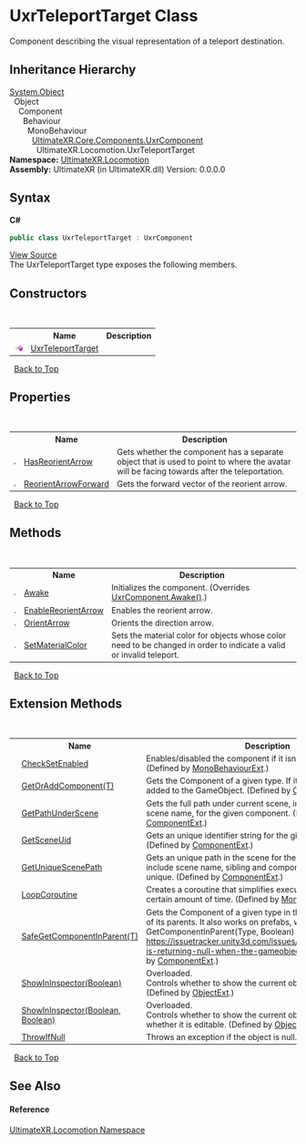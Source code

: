 # UxrTeleportTarget Class
 

Component describing the visual representation of a teleport destination.


## Inheritance Hierarchy
<a href="https://docs.microsoft.com/dotnet/api/system.object" target="_blank" rel="noopener noreferrer">System.Object</a><br />&nbsp;&nbsp;Object<br />&nbsp;&nbsp;&nbsp;&nbsp;Component<br />&nbsp;&nbsp;&nbsp;&nbsp;&nbsp;&nbsp;Behaviour<br />&nbsp;&nbsp;&nbsp;&nbsp;&nbsp;&nbsp;&nbsp;&nbsp;MonoBehaviour<br />&nbsp;&nbsp;&nbsp;&nbsp;&nbsp;&nbsp;&nbsp;&nbsp;&nbsp;&nbsp;<a href="T_UltimateXR_Core_Components_UxrComponent">UltimateXR.Core.Components.UxrComponent</a><br />&nbsp;&nbsp;&nbsp;&nbsp;&nbsp;&nbsp;&nbsp;&nbsp;&nbsp;&nbsp;&nbsp;&nbsp;UltimateXR.Locomotion.UxrTeleportTarget<br />
**Namespace:**&nbsp;<a href="N_UltimateXR_Locomotion">UltimateXR.Locomotion</a><br />**Assembly:**&nbsp;UltimateXR (in UltimateXR.dll) Version: 0.0.0.0

## Syntax

**C#**<br />
``` C#
public class UxrTeleportTarget : UxrComponent
```

<a href="UltimateXR/Scripts/Locomotion/UxrTeleportTarget.cs" rel="noopener noreferrer" title="View the source code">View Source</a><br />
The UxrTeleportTarget type exposes the following members.


## Constructors
&nbsp;<table><tr><th></th><th>Name</th><th>Description</th></tr><tr><td>![Public method](media/pubmethod.gif "Public method")</td><td><a href="M_UltimateXR_Locomotion_UxrTeleportTarget__ctor">UxrTeleportTarget</a></td><td /></tr></table>&nbsp;
<a href="#uxrteleporttarget-class">Back to Top</a>

## Properties
&nbsp;<table><tr><th></th><th>Name</th><th>Description</th></tr><tr><td>![Public property](media/pubproperty.gif "Public property")</td><td><a href="P_UltimateXR_Locomotion_UxrTeleportTarget_HasReorientArrow">HasReorientArrow</a></td><td>
Gets whether the component has a separate object that is used to point to where the avatar will be facing towards after the teleportation.</td></tr><tr><td>![Public property](media/pubproperty.gif "Public property")</td><td><a href="P_UltimateXR_Locomotion_UxrTeleportTarget_ReorientArrowForward">ReorientArrowForward</a></td><td>
Gets the forward vector of the reorient arrow.</td></tr></table>&nbsp;
<a href="#uxrteleporttarget-class">Back to Top</a>

## Methods
&nbsp;<table><tr><th></th><th>Name</th><th>Description</th></tr><tr><td>![Protected method](media/protmethod.gif "Protected method")</td><td><a href="M_UltimateXR_Locomotion_UxrTeleportTarget_Awake">Awake</a></td><td>
Initializes the component.
 (Overrides <a href="M_UltimateXR_Core_Components_UxrComponent_Awake">UxrComponent.Awake()</a>.)</td></tr><tr><td>![Public method](media/pubmethod.gif "Public method")</td><td><a href="M_UltimateXR_Locomotion_UxrTeleportTarget_EnableReorientArrow">EnableReorientArrow</a></td><td>
Enables the reorient arrow.</td></tr><tr><td>![Public method](media/pubmethod.gif "Public method")</td><td><a href="M_UltimateXR_Locomotion_UxrTeleportTarget_OrientArrow">OrientArrow</a></td><td>
Orients the direction arrow.</td></tr><tr><td>![Public method](media/pubmethod.gif "Public method")</td><td><a href="M_UltimateXR_Locomotion_UxrTeleportTarget_SetMaterialColor">SetMaterialColor</a></td><td>
Sets the material color for objects whose color need to be changed in order to indicate a valid or invalid teleport.</td></tr></table>&nbsp;
<a href="#uxrteleporttarget-class">Back to Top</a>

## Extension Methods
&nbsp;<table><tr><th></th><th>Name</th><th>Description</th></tr><tr><td>![Public Extension Method](media/pubextension.gif "Public Extension Method")</td><td><a href="M_UltimateXR_Extensions_Unity_MonoBehaviourExt_CheckSetEnabled">CheckSetEnabled</a></td><td>
Enables/disabled the component if it isn't enabled already.
 (Defined by <a href="T_UltimateXR_Extensions_Unity_MonoBehaviourExt">MonoBehaviourExt</a>.)</td></tr><tr><td>![Public Extension Method](media/pubextension.gif "Public Extension Method")</td><td><a href="M_UltimateXR_Extensions_Unity_ComponentExt_GetOrAddComponent__1">GetOrAddComponent(T)</a></td><td>
Gets the Component of a given type. If it doesn't exist, it is added to the GameObject.
 (Defined by <a href="T_UltimateXR_Extensions_Unity_ComponentExt">ComponentExt</a>.)</td></tr><tr><td>![Public Extension Method](media/pubextension.gif "Public Extension Method")</td><td><a href="M_UltimateXR_Extensions_Unity_ComponentExt_GetPathUnderScene">GetPathUnderScene</a></td><td>
Gets the full path under current scene, including all parents, but scene name, for the given component.
 (Defined by <a href="T_UltimateXR_Extensions_Unity_ComponentExt">ComponentExt</a>.)</td></tr><tr><td>![Public Extension Method](media/pubextension.gif "Public Extension Method")</td><td><a href="M_UltimateXR_Extensions_Unity_ComponentExt_GetSceneUid">GetSceneUid</a></td><td>
Gets an unique identifier string for the given component.
 (Defined by <a href="T_UltimateXR_Extensions_Unity_ComponentExt">ComponentExt</a>.)</td></tr><tr><td>![Public Extension Method](media/pubextension.gif "Public Extension Method")</td><td><a href="M_UltimateXR_Extensions_Unity_ComponentExt_GetUniqueScenePath">GetUniqueScenePath</a></td><td>
Gets an unique path in the scene for the given component. It will include scene name, sibling and component indices to make it unique.
 (Defined by <a href="T_UltimateXR_Extensions_Unity_ComponentExt">ComponentExt</a>.)</td></tr><tr><td>![Public Extension Method](media/pubextension.gif "Public Extension Method")</td><td><a href="M_UltimateXR_Extensions_Unity_MonoBehaviourExt_LoopCoroutine">LoopCoroutine</a></td><td>
Creates a coroutine that simplifies executing a loop during a certain amount of time.
 (Defined by <a href="T_UltimateXR_Extensions_Unity_MonoBehaviourExt">MonoBehaviourExt</a>.)</td></tr><tr><td>![Public Extension Method](media/pubextension.gif "Public Extension Method")</td><td><a href="M_UltimateXR_Extensions_Unity_ComponentExt_SafeGetComponentInParent__1">SafeGetComponentInParent(T)</a></td><td>
Gets the Component of a given type in the GameObject or any of its parents. It also works on prefabs, where regular GetComponentInParent(Type, Boolean) will not work: https://issuetracker.unity3d.com/issues/getcomponentinparent-is-returning-null-when-the-gameobject-is-a-prefab
 (Defined by <a href="T_UltimateXR_Extensions_Unity_ComponentExt">ComponentExt</a>.)</td></tr><tr><td>![Public Extension Method](media/pubextension.gif "Public Extension Method")</td><td><a href="M_UltimateXR_Extensions_Unity_ObjectExt_ShowInInspector">ShowInInspector(Boolean)</a></td><td>Overloaded.  
Controls whether to show the current object in the inspector.
 (Defined by <a href="T_UltimateXR_Extensions_Unity_ObjectExt">ObjectExt</a>.)</td></tr><tr><td>![Public Extension Method](media/pubextension.gif "Public Extension Method")</td><td><a href="M_UltimateXR_Extensions_Unity_ObjectExt_ShowInInspector_1">ShowInInspector(Boolean, Boolean)</a></td><td>Overloaded.  
Controls whether to show the current object in the inspector and whether it is editable.
 (Defined by <a href="T_UltimateXR_Extensions_Unity_ObjectExt">ObjectExt</a>.)</td></tr><tr><td>![Public Extension Method](media/pubextension.gif "Public Extension Method")</td><td><a href="M_UltimateXR_Extensions_System_ObjectExt_ThrowIfNull">ThrowIfNull</a></td><td>
Throws an exception if the object is null.
 (Defined by <a href="T_UltimateXR_Extensions_System_ObjectExt">ObjectExt</a>.)</td></tr></table>&nbsp;
<a href="#uxrteleporttarget-class">Back to Top</a>

## See Also


#### Reference
<a href="N_UltimateXR_Locomotion">UltimateXR.Locomotion Namespace</a><br />